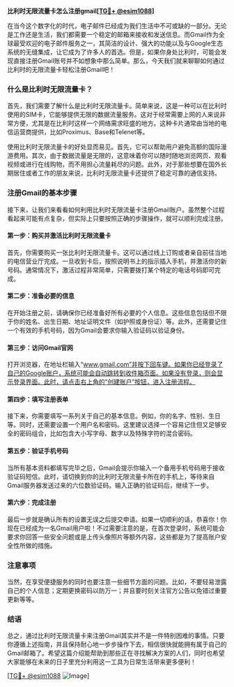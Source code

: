 **比利时无限流量卡怎么注册gmail[[TG💪+ @esim1088](https://t.me/s/esim1088)]**

在当今这个数字化的时代，电子邮件已经成为我们生活中不可或缺的一部分。无论是工作还是生活，我们都需要一个稳定的邮箱来接收和发送信息。而Gmail作为全球最受欢迎的电子邮件服务之一，其简洁的设计、强大的功能以及与Google生态系统的无缝集成，让它成为了许多人的首选。但是，如果你身处比利时，可能会发现直接注册Gmail账号并不如想象中那么简单。那么，今天我们就来聊聊如何通过比利时的无限流量卡轻松注册Gmail吧！

### 什么是比利时无限流量卡？

首先，我们需要了解什么是比利时无限流量卡。简单来说，这是一种可以在比利时使用的SIM卡，它能够提供无限的数据流量服务。这对于经常需要上网的人来说非常方便，尤其是在比利时这样一个网络需求旺盛的地方。这种卡片通常由当地的电信运营商提供，比如Proximus、Base和Telenet等。

使用比利时无限流量卡的好处显而易见。首先，它可以帮助用户避免高额的国际漫游费用。其次，由于数据流量是无限的，这意味着你可以随时随地浏览网页、观看视频或进行在线购物，而不用担心流量耗尽的问题。此外，对于那些想要在国外长期居住或者工作的朋友来说，比利时无限流量卡还提供了稳定可靠的通信支持。

### 注册Gmail的基本步骤

接下来，让我们来看看如何利用比利时无限流量卡注册Gmail账户。虽然整个过程看起来可能有点复杂，但实际上只要按照正确的步骤操作，就可以顺利完成注册。

#### 第一步：购买并激活比利时无限流量卡

首先，你需要购买一张比利时无限流量卡。这可以通过线上订购或者亲自前往当地的电信营业厅完成。一旦收到卡后，按照说明书上的指示插入手机，并激活你的新号码。通常情况下，激活过程非常简单，只需要拨打某个特定的电话号码即可完成。

#### 第二步：准备必要的信息

在开始注册之前，请确保你已经准备好所有必要的个人信息。这些信息包括但不限于你的姓名、出生日期、地址证明文件（如护照或身份证）等。此外，还需要记住一个有效的手机号码，因为Gmail会要求你输入验证码以验证身份。

#### 第三步：访问Gmail官网

打开浏览器，在地址栏输入“www.gmail.com”并按下回车键。如果你已经登录了自己的Google账户，系统可能会自动跳转到收件箱页面。如果没有登录，则会显示登录界面。此时，请点击右上角的“创建账户”按钮，进入注册流程。

#### 第四步：填写注册表单

接下来，你需要填写一系列关于自己的基本信息。例如，你的名字、性别、生日等。同时，还需要设置一个用户名和密码。这里建议选择一个容易记住但又足够安全的密码组合，比如包含大小写字母、数字以及特殊字符的混合密码。

#### 第五步：验证手机号码

当所有基本资料都填写完毕之后，Gmail会提示你输入一个备用手机号码用于接收验证码短信。此时，请切换到你的比利时无限流量卡所在的手机上，等待来自Gmail服务器发送过来的六位数验证码。输入正确的验证码后，继续下一步。

#### 第六步：完成注册

最后一步就是确认所有的设置无误之后提交申请。如果一切顺利的话，恭喜你！你现在已经成为一名Gmail用户啦！不过需要注意的是，在首次登录时，系统可能会要求你回答一些安全问题或是上传头像照片等额外内容，这些都是为了提高账户安全性所做的措施。

### 注意事项

当然，在享受便捷服务的同时也要注意一些细节方面的问题。比如，不要轻易泄露自己的个人信息；定期更换密码以防万一；并且要时刻关注官方公告以免错过重要更新等等。

### 结语

总之，通过比利时无限流量卡来注册Gmail其实并不是一件特别困难的事情。只要你遵循上述指南，并且保持耐心地一步步操作下去，相信很快就能拥有属于自己的Gmail邮箱了。希望这篇介绍能帮助到那些正在寻找解决方案的人们，同时也希望大家能够在未来的日子里充分利用这一工具为日常生活带来更多便利！ 

[[TG💪+ @esim1088](https://t.me/s/esim1088) ![Image](https://i.postimg.cc/4NQfJmqS/Snipaste-2025-05-13-00-14-12.png)]